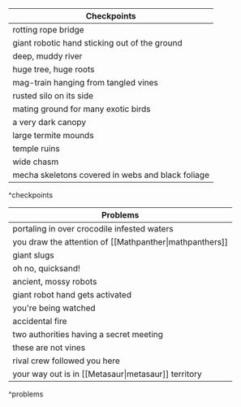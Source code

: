 

| Checkpoints |
| ---- |
| rotting rope bridge |
| giant robotic hand sticking out of the ground |
| deep, muddy river |
| huge tree, huge roots |
| mag-train hanging from tangled vines |
| rusted silo on its side |
| mating ground for many exotic birds |
| a very dark canopy |
| large termite mounds |
| temple ruins |
| wide chasm |
| mecha skeletons covered in webs and black foliage |
^checkpoints

| Problems |
| ---- |
| portaling in over crocodile infested waters |
| you draw the attention of [[Mathpanther\|mathpanthers]] |
| giant slugs |
| oh no, quicksand! |
| ancient, mossy robots |
| giant robot hand gets activated |
| you're being watched |
| accidental fire |
| two authorities having a secret meeting |
| these are not vines |
| rival crew followed you here |
| your way out is in [[Metasaur\|metasaur]] territory | 
^problems
